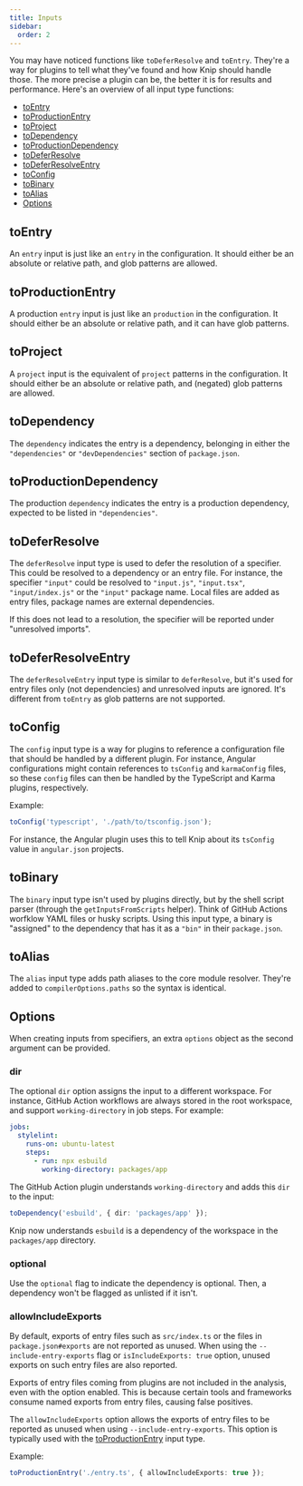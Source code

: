 ```yaml
---
title: Inputs
sidebar:
  order: 2
---
```


You may have noticed functions like `toDeferResolve` and `toEntry`. They're a
way for plugins to tell what they've found and how Knip should handle those. The
more precise a plugin can be, the better it is for results and performance.
Here's an overview of all input type functions:

- [toEntry][1]
- [toProductionEntry][2]
- [toProject][3]
- [toDependency][4]
- [toProductionDependency][5]
- [toDeferResolve][6]
- [toDeferResolveEntry][7]
- [toConfig][8]
- [toBinary][9]
- [toAlias][10]
- [Options][11]

## toEntry

An `entry` input is just like an `entry` in the configuration. It should either
be an absolute or relative path, and glob patterns are allowed.

## toProductionEntry

A production `entry` input is just like an `production` in the configuration. It
should either be an absolute or relative path, and it can have glob patterns.

## toProject

A `project` input is the equivalent of `project` patterns in the configuration.
It should either be an absolute or relative path, and (negated) glob patterns
are allowed.

## toDependency

The `dependency` indicates the entry is a dependency, belonging in either the
`"dependencies"` or `"devDependencies"` section of `package.json`.

## toProductionDependency

The production `dependency` indicates the entry is a production dependency,
expected to be listed in `"dependencies"`.

## toDeferResolve

The `deferResolve` input type is used to defer the resolution of a specifier.
This could be resolved to a dependency or an entry file. For instance, the
specifier `"input"` could be resolved to `"input.js"`, `"input.tsx"`,
`"input/index.js"` or the `"input"` package name. Local files are added as entry
files, package names are external dependencies.

If this does not lead to a resolution, the specifier will be reported under
"unresolved imports".

## toDeferResolveEntry

The `deferResolveEntry` input type is similar to `deferResolve`, but it's used
for entry files only (not dependencies) and unresolved inputs are ignored. It's
different from `toEntry` as glob patterns are not supported.

## toConfig

The `config` input type is a way for plugins to reference a configuration file
that should be handled by a different plugin. For instance, Angular
configurations might contain references to `tsConfig` and `karmaConfig` files,
so these `config` files can then be handled by the TypeScript and Karma plugins,
respectively.

Example:

```ts
toConfig('typescript', './path/to/tsconfig.json');
```

For instance, the Angular plugin uses this to tell Knip about its `tsConfig`
value in `angular.json` projects.

## toBinary

The `binary` input type isn't used by plugins directly, but by the shell script
parser (through the `getInputsFromScripts` helper). Think of GitHub Actions
worfklow YAML files or husky scripts. Using this input type, a binary is
"assigned" to the dependency that has it as a `"bin"` in their `package.json`.

## toAlias

The `alias` input type adds path aliases to the core module resolver. They're
added to `compilerOptions.paths` so the syntax is identical.

## Options

When creating inputs from specifiers, an extra `options` object as the second
argument can be provided.

### dir

The optional `dir` option assigns the input to a different workspace. For
instance, GitHub Action workflows are always stored in the root workspace, and
support `working-directory` in job steps. For example:

```yaml
jobs:
  stylelint:
    runs-on: ubuntu-latest
    steps:
      - run: npx esbuild
        working-directory: packages/app
```

The GitHub Action plugin understands `working-directory` and adds this `dir` to
the input:

```ts
toDependency('esbuild', { dir: 'packages/app' });
```

Knip now understands `esbuild` is a dependency of the workspace in the
`packages/app` directory.

### optional

Use the `optional` flag to indicate the dependency is optional. Then, a
dependency won't be flagged as unlisted if it isn't.

### allowIncludeExports

By default, exports of entry files such as `src/index.ts` or the files in
`package.json#exports` are not reported as unused. When using the
`--include-entry-exports` flag or `isIncludeExports: true` option, unused
exports on such entry files are also reported.

Exports of entry files coming from plugins are not included in the analysis,
even with the option enabled. This is because certain tools and frameworks
consume named exports from entry files, causing false positives.

The `allowIncludeExports` option allows the exports of entry files to be
reported as unused when using `--include-entry-exports`. This option is
typically used with the [toProductionEntry][2] input type.

Example:

```ts
toProductionEntry('./entry.ts', { allowIncludeExports: true });
```

[1]: #toentry
[2]: #toproductionentry
[3]: #toproject
[4]: #todependency
[5]: #toproductiondependency
[6]: #todeferresolve
[7]: #todeferresolveentry
[8]: #toconfig
[9]: #tobinary
[10]: #toalias
[11]: #options

